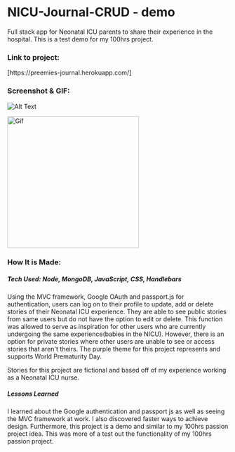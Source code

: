 # NICU-Journal-CRUD - demo 
<p>Full stack app for Neonatal ICU parents to share their experience in the hospital. This is a test demo for my 100hrs project.</p>

<h3>Link to project:</h3>[https://preemies-journal.herokuapp.com/]

<h3>Screenshot & GIF:</h3>

![Alt Text](https://user-images.githubusercontent.com/102753233/187766002-a874e743-b703-4148-b17c-dc8d620b2093.png)

<a href="LINK_TO_REPO">
  <img src="https://media.giphy.com/media/PXYyJl4vf0fq0zVz7R/giphy.gif" alt="Gif" width="300" height="300">
</a>

<h3>How It is Made:</h3>

<h5>Tech Used: Node, MongoDB, JavaScript, CSS, Handlebars</h5>

<p> Using the MVC framework, Google OAuth and passport.js for authentication, users can log on to their profile to update, add or delete stories of their Neonatal ICU experience. They are able to see public stories from same users but do not have the option to edit or delete. This function was allowed to serve as inspiration for other users who are currently undergoing the same experience(babies in the NICU). However, there is an option for private stories where other users are unable to see or access stories that aren't theirs. The purple theme for this project represents and supports World Prematurity Day.</p>

<p>Stories for this project are fictional and based off of my experience working as a Neonatal ICU nurse.</p>

<h5>Lessons Learned</h5>

<p>I learned about the Google authentication and passport js as well as seeing the MVC framework at work. I also discovered faster ways to achieve design. Furthermore, this project is a demo and similar to my 100hrs passion project idea. This was more of a test out the functionality of my 100hrs passion project.</p>
